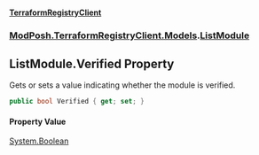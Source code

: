 #### [TerraformRegistryClient](index.md 'index')
### [ModPosh.TerraformRegistryClient.Models](ModPosh.TerraformRegistryClient.Models.md 'ModPosh.TerraformRegistryClient.Models').[ListModule](ModPosh.TerraformRegistryClient.Models.ListModule.md 'ModPosh.TerraformRegistryClient.Models.ListModule')

## ListModule.Verified Property

Gets or sets a value indicating whether the module is verified.

```csharp
public bool Verified { get; set; }
```

#### Property Value
[System.Boolean](https://docs.microsoft.com/en-us/dotnet/api/System.Boolean 'System.Boolean')